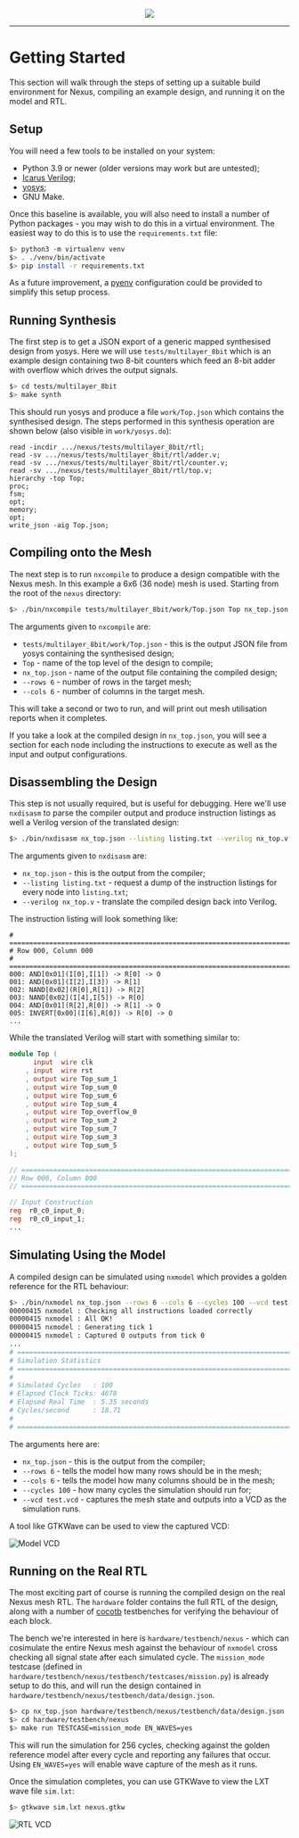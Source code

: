 <p align="center">
    <img src="./images/logo_small.png">
</p>

---

# Getting Started
This section will walk through the steps of setting up a suitable build environment for Nexus, compiling an example design, and running it on the model and RTL.

## Setup
You will need a few tools to be installed on your system:

 * Python 3.9 or newer (older versions may work but are untested);
 * [Icarus Verilog](http://iverilog.icarus.com);
 * [yosys](https://github.com/YosysHQ/yosys);
 * GNU Make.

Once this baseline is available, you will also need to install a number of Python packages - you may wish to do this in a virtual environment. The easiest way to do this is to use the `requirements.txt` file:

```bash
$> python3 -m virtualenv venv
$> . ./venv/bin/activate
$> pip install -r requirements.txt
```

As a future improvement, a [pyenv](https://github.com/pyenv/pyenv) configuration could be provided to simplify this setup process.

## Running Synthesis
The first step is to get a JSON export of a generic mapped synthesised design from yosys. Here we will use `tests/multilayer_8bit` which is an example design containing two 8-bit counters which feed an 8-bit adder with overflow which drives the output signals.

```bash
$> cd tests/multilayer_8bit
$> make synth
```

This should run yosys and produce a file `work/Top.json` which contains the synthesised design. The steps performed in this synthesis operation are shown below (also visible in `work/yosys.do`):

```
read -incdir .../nexus/tests/multilayer_8bit/rtl;
read -sv .../nexus/tests/multilayer_8bit/rtl/adder.v;
read -sv .../nexus/tests/multilayer_8bit/rtl/counter.v;
read -sv .../nexus/tests/multilayer_8bit/rtl/top.v;
hierarchy -top Top;
proc;
fsm;
opt;
memory;
opt;
write_json -aig Top.json;
```

## Compiling onto the Mesh
The next step is to run `nxcompile` to produce a design compatible with the Nexus mesh. In this example a 6x6 (36 node) mesh is used. Starting from the root of the `nexus` directory:

```bash
$> ./bin/nxcompile tests/multilayer_8bit/work/Top.json Top nx_top.json --rows 6 --cols 6
```

The arguments given to `nxcompile` are:

 * `tests/multilayer_8bit/work/Top.json` - this is the output JSON file from yosys containing the synthesised design;
 * `Top` - name of the top level of the design to compile;
 * `nx_top.json` - name of the output file containing the compiled design;
 * `--rows 6` - number of rows in the target mesh;
 * `--cols 6` - number of columns in the target mesh.

This will take a second or two to run, and will print out mesh utilisation reports when it completes.

If you take a look at the compiled design in `nx_top.json`, you will see a section for each node including the instructions to execute as well as the input and output configurations.

## Disassembling the Design
This step is not usually required, but is useful for debugging. Here we'll use `nxdisasm` to parse the compiler output and produce instruction listings as well a Verilog version of the translated design:

```bash
$> ./bin/nxdisasm nx_top.json --listing listing.txt --verilog nx_top.v
```

The arguments given to `nxdisasm` are:

 * `nx_top.json` - this is the output from the compiler;
 * `--listing listing.txt` - request a dump of the instruction listings for every node into `listing.txt`;
 * `--verilog nx_top.v` - translate the compiled design back into Verilog.

The instruction listing will look something like:

```
# ==============================================================================
# Row 000, Column 000
# ==============================================================================
000: AND[0x01](I[0],I[1]) -> R[0] -> O
001: AND[0x01](I[2],I[3]) -> R[1]
002: NAND[0x02](R[0],R[1]) -> R[2]
003: NAND[0x02](I[4],I[5]) -> R[0]
004: AND[0x01](R[2],R[0]) -> R[1] -> O
005: INVERT[0x00](I[6],R[0]) -> R[0] -> O
...
```

While the translated Verilog will start with something similar to:

```Verilog
module Top (
      input  wire clk
    , input  wire rst
    , output wire Top_sum_1
    , output wire Top_sum_0
    , output wire Top_sum_6
    , output wire Top_sum_4
    , output wire Top_overflow_0
    , output wire Top_sum_2
    , output wire Top_sum_7
    , output wire Top_sum_3
    , output wire Top_sum_5
);

// =============================================================================
// Row 000, Column 000
// =============================================================================

// Input Construction
reg  r0_c0_input_0;
reg  r0_c0_input_1;
...
```

## Simulating Using the Model
A compiled design can be simulated using `nxmodel` which provides a golden reference for the RTL behaviour:

```bash
$> ./bin/nxmodel nx_top.json --rows 6 --cols 6 --cycles 100 --vcd test.vcd
00000415 nxmodel : Checking all instructions loaded correctly
00000415 nxmodel : All OK!
00000415 nxmodel : Generating tick 1
00000415 nxmodel : Captured 0 outputs from tick 0
...
# ==============================================================================
# Simulation Statistics
# ==============================================================================
#
# Simulated Cycles   : 100
# Elapsed Clock Ticks: 4678
# Elapsed Real Time  : 5.35 seconds
# Cycles/second      : 18.71
#
# ==============================================================================
```

The arguments here are:

 * `nx_top.json` - this is the output from the compiler;
 * `--rows 6` - tells the model how many rows should be in the mesh;
 * `--cols 6` - tells the model how many columns should be in the mesh;
 * `--cycles 100` - how many cycles the simulation should run for;
 * `--vcd test.vcd` - captures the mesh state and outputs into a VCD as the simulation runs.

A tool like GTKWave can be used to view the captured VCD:

![Model VCD](./images/model_vcd.png)

## Running on the Real RTL
The most exciting part of course is running the compiled design on the real Nexus mesh RTL. The `hardware` folder contains the full RTL of the design, along with a number of [cocotb](https://github.com/cocotb/cocotb) testbenches for verifying the behaviour of each block.

The bench we're interested in here is `hardware/testbench/nexus` - which can cosimulate the entire Nexus mesh against the behaviour of `nxmodel` cross checking all signal state after each simulated cycle. The `mission_mode` testcase (defined in `hardware/testbench/nexus/testbench/testcases/mission.py`) is already setup to do this, and will run the design contained in `hardware/testbench/nexus/testbench/data/design.json`.

```bash
$> cp nx_top.json hardware/testbench/nexus/testbench/data/design.json
$> cd hardware/testbench/nexus
$> make run TESTCASE=mission_mode EN_WAVES=yes
```

This will run the simulation for 256 cycles, checking against the golden reference model after every cycle and reporting any failures that occur. Using `EN_WAVES=yes` will enable wave capture of the mesh as it runs.

Once the simulation completes, you can use GTKWave to view the LXT wave file `sim.lxt`:

```bash
$> gtkwave sim.lxt nexus.gtkw
```

![RTL VCD](./images/rtl_vcd.png)

